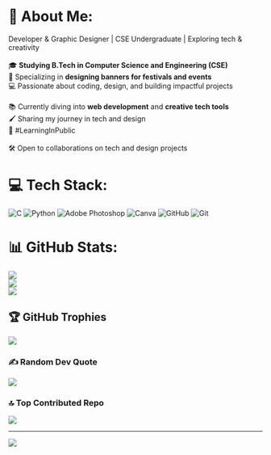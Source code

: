 # 💫 About Me:
Developer & Graphic Designer | CSE Undergraduate | Exploring tech & creativity  <br><br>🎓 **Studying B.Tech in Computer Science and Engineering (CSE)**  <br>🎨 Specializing in **designing banners for festivals and events**  <br>💻 Passionate about coding, design, and building impactful projects  <br><br>📚 Currently diving into **web development** and **creative tech tools**  <br>🖌️ Sharing my journey in tech and design  <br>🌱 #LearningInPublic  <br><br>🛠️ Open to collaborations on tech and design projects 


# 💻 Tech Stack:
![C](https://img.shields.io/badge/c-%2300599C.svg?style=flat&logo=c&logoColor=white) ![Python](https://img.shields.io/badge/python-3670A0?style=flat&logo=python&logoColor=ffdd54) ![Adobe Photoshop](https://img.shields.io/badge/adobe%20photoshop-%2331A8FF.svg?style=flat&logo=adobe%20photoshop&logoColor=white) ![Canva](https://img.shields.io/badge/Canva-%2300C4CC.svg?style=flat&logo=Canva&logoColor=white) ![GitHub](https://img.shields.io/badge/github-%23121011.svg?style=flat&logo=github&logoColor=white) ![Git](https://img.shields.io/badge/git-%23F05033.svg?style=flat&logo=git&logoColor=white)
# 📊 GitHub Stats:
![](https://github-readme-stats.vercel.app/api?username=Prithvi-Bytes&theme=dark&hide_border=false&include_all_commits=false&count_private=false)<br/>
![](https://github-readme-streak-stats.herokuapp.com/?user=Prithvi-Bytes&theme=dark&hide_border=false)<br/>
![](https://github-readme-stats.vercel.app/api/top-langs/?username=Prithvi-Bytes&theme=dark&hide_border=false&include_all_commits=false&count_private=false&layout=compact)

## 🏆 GitHub Trophies
![](https://github-profile-trophy.vercel.app/?username=Prithvi-Bytes&theme=radical&no-frame=false&no-bg=true&margin-w=4)

### ✍️ Random Dev Quote
![](https://quotes-github-readme.vercel.app/api?type=horizontal&theme=radical)

### 🔝 Top Contributed Repo
![](https://github-contributor-stats.vercel.app/api?username=Prithvi-Bytes&limit=5&theme=dark&combine_all_yearly_contributions=true)

---
[![](https://visitcount.itsvg.in/api?id=Prithvi-Bytes&icon=0&color=0)](https://visitcount.itsvg.in)



